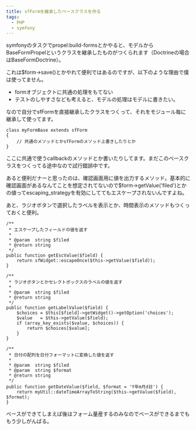 ```yaml
---
title: sfFormを継承したベースクラスを作る
tags: 
  - PHP
  - symfony
---
```


symfonyのタスクでpropel:build-formsとかやると、モデルからBaseFormPropelというクラスを継承したものがつくられます（Doctrineの場合はBaseFormDoctrine）。

これは$form->save()とかやれて便利ではあるのですが、以下のような理由で僕は使ってません。

* formオブジェクトに共通の処理をもてない
* テストのしやすさなども考えると、モデルの処理はモデルに書きたい。

なので自分でsfFormを直接継承したクラスをつくって、それをモジュール毎に継承して使ってます。

```php?start_inline=1
class myFormBase extends sfForm
{
    // 共通のメソッドとかsfFormのメソッド上書きしたりとか
}
```

ここに共通で使うcallbackのメソッドとか書いたりしてます。まだこのベースクラスをつくってる途中なので試行錯誤中です。

あると便利だナーと思ったのは、確認画面用に値を出力するメソッド。基本的に確認画面があるなんてことを想定されてないので$form->getValue('filed')とかの値ってescaping_strategyを有効にしててもエスケープされないんですよね。

あと、ラジオボタンで選択したラベルを表示とか、時間表示のメソッドもつくっておくと便利。

```php?start_inline=1
/**
 * エスケープしたフィールドの値を返す
 *
 * @param  string $filed
 * @return string
 */
public function getEscValue($field) {
    return sfWidget::escapeOnce($this->getValue($field));
}

/**
 * ラジオボタンとかセレクトボックスのラベルの値を返す
 *
 * @param  string $filed
 * @return string
 */
public function getLabelValue($field) {
    $choices = $this[$field]->getWidget()->getOption('choices');
    $value   = $this->getValue($field);
    if (array_key_exists($value, $choices)) {
        return $choices[$value];
    }
}

/**
 * 日付の配列を日付フォーマットに変換した値を返す
 *
 * @param  string $filed
 * @param  string $format
 * @return string
 */
public function getDateValue($field, $format = 'Y年m月d日') {
    return myUtil::dateTimeArrayToString($this->getValue($field), $format);
}
```

ベースができてしまえば後はフォーム量産するのみなのでベースができるまでももう少しがんばる。

